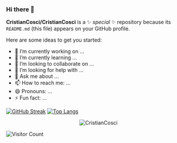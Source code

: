### Hi there 👋

**CristianCosci/CristianCosci** is a ✨ _special_ ✨ repository because its `README.md` (this file) appears on your GitHub profile.

Here are some ideas to get you started:

- 🔭 I’m currently working on ...
- 🌱 I’m currently learning ...
- 👯 I’m looking to collaborate on ...
- 🤔 I’m looking for help with ...
- 💬 Ask me about ...
- 📫 How to reach me: ...
- 😄 Pronouns: ...
- ⚡ Fun fact: ...

[![GitHub Streak](https://github-readme-streak-stats.herokuapp.com?user=CristianCosci&theme=dark&hide_border=true&date_format=j%20M%5B%20Y%5D)](https://git.io/streak-stats)
[![Top Langs](https://github-readme-stats.vercel.app/api/top-langs/?username=CristianCosci&theme=dark&hide_border=true)](https://github.com/CristianCosci/github-readme-stats) <br>
<p align="center"> <img src="https://github-readme-stats.vercel.app/api?username=CristianCosci&show_icons=true&theme=gotham" alt="CristianCosci" />


![Visitor Count](https://profile-counter.glitch.me/{CristianCosci}/count.svg)

